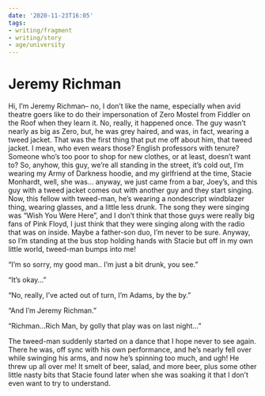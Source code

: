 ```yaml
---
date: '2020-11-23T16:05'
tags:
- writing/fragment
- writing/story
- age/university
---
```


# Jeremy Richman

Hi, I’m Jeremy Richman– no, I don’t like the name, especially when avid
theatre goers like to do their impersonation of Zero Mostel from Fiddler
on the Roof when they learn it. No, really, it happened once. The guy
wasn’t nearly as big as Zero, but, he was grey haired, and was, in fact,
wearing a tweed jacket. That was the first thing that put me off about
him, that tweed jacket. I mean, who even wears those? English professors
with tenure? Someone who’s too poor to shop for new clothes, or at
least, doesn’t want to? So, anyhow, this guy, we’re all standing in the
street, it’s cold out, I’m wearing my Army of Darkness hoodie, and my
girlfriend at the time, Stacie Monhardt, well, she was… anyway, we just
came from a bar, Joey’s, and this guy with a tweed jacket comes out with
another guy and they start singing. Now, this fellow with tweed-man,
he’s wearing a nondescript windblazer thing, wearing glasses, and a
little less drunk. The song they were singing was “Wish You Were Here”,
and I don’t think that those guys were really big fans of Pink Floyd, I
just think that they were singing along with the radio that was on
inside. Maybe a father-son duo, I’m never to be sure. Anyway, so I’m
standing at the bus stop holding hands with Stacie but off in my own
little world, tweed-man bumps into me!

“I’m so sorry, my good man.. I’m just a bit drunk, you see.”

“It’s okay…”

“No, really, I’ve acted out of turn, I’m Adams, by the by.”

“And I’m Jeremy Richman.”

“Richman…Rich Man, by golly that play was on last night…”

The tweed-man suddenly started on a dance that I hope never to see
again. There he was, off sync with his own performance, and he’s nearly
fell over while swinging his arms, and now he’s spinning too much, and
ugh! He threw up all over me! It smelt of beer, salad, and more beer,
plus some other little nasty bits that Stacie found later when she was
soaking it that I don’t even want to try to understand.
